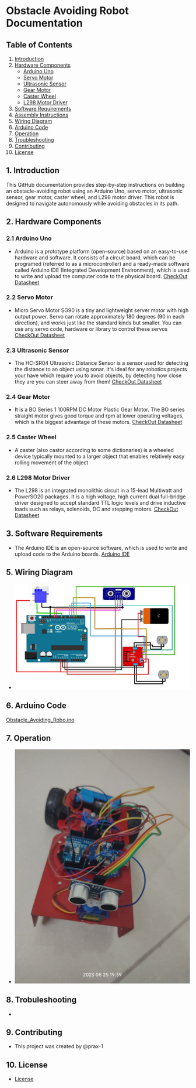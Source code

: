 # Obstacle Avoiding Robot Documentation

## Table of Contents
1. [Introduction](Introduction)
2. [Hardware Components](#hardware-components)
   - [Arduino Uno](#arduino-uno)
   - [Servo Motor](#servo-motor)
   - [Ultrasonic Sensor](#ultrasonic-sensor)
   - [Gear Motor](#gear-motor)
   - [Caster Wheel](#caster-wheel)
   - [L298 Motor Driver](#l298-motor-driver)
3. [Software Requirements](#software-requirements)
4. [Assembly Instructions](#assembly-instructions)
5. [Wiring Diagram](#wiring-diagram)
6. [Arduino Code](#arduino-code)
7. [Operation](#operation)
8. [Troubleshooting](#troubleshooting)
9. [Contributing](#contributing)
10. [License](#license)

## 1. Introduction
This GitHub documentation provides step-by-step instructions on building an obstacle-avoiding robot using an Arduino Uno, servo motor, ultrasonic sensor, gear motor, caster wheel, and L298 motor driver. This robot is designed to navigate autonomously while avoiding obstacles in its path.

## 2. Hardware Components
### 2.1 Arduino Uno
- Arduino is a prototype platform (open-source) based on an easy-to-use hardware and software. It consists of a circuit board, which can be programed (referred to as a microcontroller) and a ready-made software called Arduino IDE (Integrated Development Environment), which is used to write and upload the computer code to the physical board.
[CheckOut Datasheet]()

### 2.2 Servo Motor
- Micro Servo Motor SG90 is a tiny and lightweight server motor with high output power. Servo can rotate approximately 180 degrees (90 in each direction), and works just like the standard kinds but smaller. You can use any servo code, hardware or library to control these servos
[CheckOut Datasheet](http://www.datasheet-pdf.com/PDF/SG90-Datasheet-TowerPro-791970)

### 2.3 Ultrasonic Sensor
- The HC-SR04 Ultrasonic Distance Sensor is a sensor used for detecting the distance to an object using sonar. It's ideal for any robotics projects your have which require you to avoid objects, by detecting how close they are you can steer away from them!
[CheckOut Datasheet](https://www.alldatasheet.com/datasheet-pdf/pdf/1132204/ETC2/HCSR04.html)

### 2.4 Gear Motor
- It is a BO Series 1 100RPM DC Motor Plastic Gear Motor. The BO series straight motor gives good torque and rpm at lower operating voltages, which is the biggest advantage of these motors.
[CheckOut Datasheet](https://media.digikey.com/pdf/Data%20Sheets/Adafruit%20PDFs/3777_Web.pdf)

### 2.5 Caster Wheel
- A caster (also castor according to some dictionaries) is a wheeled device typically mounted to a larger object that enables relatively easy rolling movement of the object

### 2.6 L298 Motor Driver
- The L298 is an integrated monolithic circuit in a 15-lead Multiwatt and PowerSO20 packages. It is a high voltage, high current dual full-bridge driver designed to accept standard TTL logic levels and drive inductive loads such as relays, solenoids, DC and stepping motors.
[CheckOut Datasheet](https://www.sparkfun.com/datasheets/Robotics/L298_H_Bridge.pdf)

## 3. Software Requirements
- The Arduino IDE is an open-source software, which is used to write and upload code to the Arduino boards.
[Arduino IDE](https://www.arduino.cc/en/software)

## 5. Wiring Diagram
- ![Circuit](Circuit_Diagram.png)

## 6. Arduino Code

[Obstacle_Avoiding_Robo.ino](obstacle_avdng/obstacle_avdng.ino)

## 7. Operation
- ![Robo](robo.jpg)

## 8. Trobuleshooting
-

## 9. Contributing
- This project was created by @prax-1

## 10. License
- [License](license.md)

